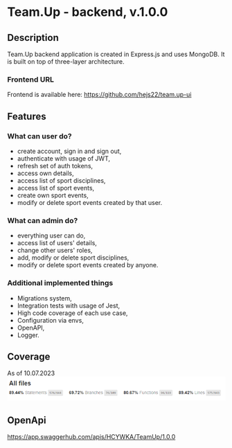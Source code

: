 # Team.Up - backend, v.1.0.0

## Description

Team.Up backend application is created in Express.js and uses MongoDB. It is built on top of three-layer architecture.

### Frontend URL
Frontend is available here: https://github.com/hejs22/team.up-ui

## Features

### What can user do?

- create account, sign in and sign out,
- authenticate with usage of JWT,
- refresh set of auth tokens,
- access own details,
- access list of sport disciplines,
- access list of sport events,
- create own sport events,
- modify or delete sport events created by that user.

### What can admin do?

- everything user can do,
- access list of users' details,
- change other users' roles,
- add, modify or delete sport disciplines,
- modify or delete sport events created by anyone.

### Additional implemented things

- Migrations system,
- Integration tests with usage of Jest,
- High code coverage of each use case,
- Configuration via envs,
- OpenAPI,
- Logger.


## Coverage
As of 10.07.2023
![coverage.png](media/coverage.png)

## OpenApi
https://app.swaggerhub.com/apis/HCYWKA/TeamUp/1.0.0